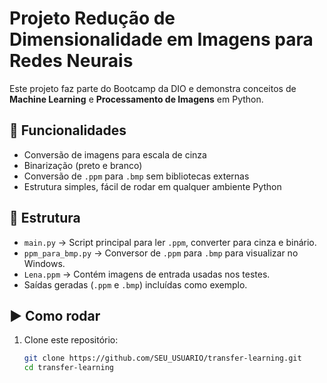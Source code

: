 # Projeto Redução de Dimensionalidade em Imagens para Redes Neurais

Este projeto faz parte do Bootcamp da DIO e demonstra conceitos de **Machine Learning** e **Processamento de Imagens** em Python.

## 🚀 Funcionalidades
- Conversão de imagens para escala de cinza
- Binarização (preto e branco)
- Conversão de `.ppm` para `.bmp` sem bibliotecas externas
- Estrutura simples, fácil de rodar em qualquer ambiente Python

## 📂 Estrutura
- `main.py` → Script principal para ler `.ppm`, converter para cinza e binário.
- `ppm_para_bmp.py` → Conversor de `.ppm` para `.bmp` para visualizar no Windows.
- `Lena.ppm` → Contém imagens de entrada usadas nos testes.
- Saídas geradas (`.ppm` e `.bmp`) incluídas como exemplo.

## ▶️ Como rodar
1. Clone este repositório:
   ```bash
   git clone https://github.com/SEU_USUARIO/transfer-learning.git
   cd transfer-learning
